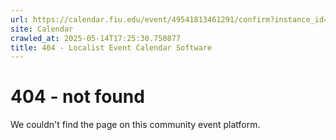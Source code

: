 ```yaml
---
url: https://calendar.fiu.edu/event/49541813461291/confirm?instance_id=49541813462316&return=https%3A%2F%2Fcalendar.fiu.edu%2F
site: Calendar
crawled_at: 2025-05-14T17:25:30.750877
title: 404 - Localist Event Calendar Software
---
```


# 404 - not found
We couldn't find the page on this community event platform.
